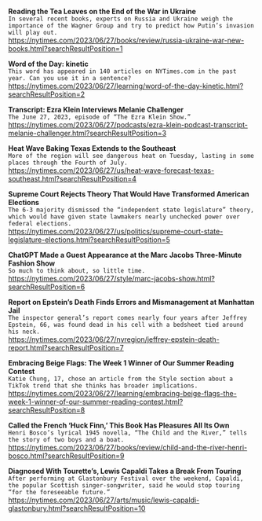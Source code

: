 **Reading the Tea Leaves on the End of the War in Ukraine**\
`In several recent books, experts on Russia and Ukraine weigh the importance of the Wagner Group and try to predict how Putin’s invasion will play out.`\
https://nytimes.com/2023/06/27/books/review/russia-ukraine-war-new-books.html?searchResultPosition=1

**Word of the Day: kinetic**\
`This word has appeared in 140 articles on NYTimes.com in the past year. Can you use it in a sentence?`\
https://nytimes.com/2023/06/27/learning/word-of-the-day-kinetic.html?searchResultPosition=2

**Transcript: Ezra Klein Interviews Melanie Challenger**\
`The June 27, 2023, episode of “The Ezra Klein Show.”`\
https://nytimes.com/2023/06/27/podcasts/ezra-klein-podcast-transcript-melanie-challenger.html?searchResultPosition=3

**Heat Wave Baking Texas Extends to the Southeast**\
`More of the region will see dangerous heat on Tuesday, lasting in some places through the Fourth of July.`\
https://nytimes.com/2023/06/27/us/heat-wave-forecast-texas-southeast.html?searchResultPosition=4

**Supreme Court Rejects Theory That Would Have Transformed American Elections**\
`The 6-3 majority dismissed the “independent state legislature” theory, which would have given state lawmakers nearly unchecked power over federal elections.`\
https://nytimes.com/2023/06/27/us/politics/supreme-court-state-legislature-elections.html?searchResultPosition=5

**ChatGPT Made a Guest Appearance at the Marc Jacobs Three-Minute Fashion Show**\
`So much to think about, so little time.`\
https://nytimes.com/2023/06/27/style/marc-jacobs-show.html?searchResultPosition=6

**Report on Epstein’s Death Finds Errors and Mismanagement at Manhattan Jail**\
`The inspector general’s report comes nearly four years after Jeffrey Epstein, 66, was found dead in his cell with a bedsheet tied around his neck.`\
https://nytimes.com/2023/06/27/nyregion/jeffrey-epstein-death-report.html?searchResultPosition=7

**Embracing Beige Flags: The Week 1 Winner of Our Summer Reading Contest**\
`Katie Chung, 17, chose an article from the Style section about a TikTok trend that she thinks has broader implications.`\
https://nytimes.com/2023/06/27/learning/embracing-beige-flags-the-week-1-winner-of-our-summer-reading-contest.html?searchResultPosition=8

**Called the French ‘Huck Finn,’ This Book Has Pleasures All Its Own**\
`Henri Bosco’s lyrical 1945 novella, “The Child and the River,” tells the story of two boys and a boat.`\
https://nytimes.com/2023/06/27/books/review/child-and-the-river-henri-bosco.html?searchResultPosition=9

**Diagnosed With Tourette’s, Lewis Capaldi Takes a Break From Touring**\
`After performing at Glastonbury Festival over the weekend, Capaldi, the popular Scottish singer-songwriter, said he would stop touring “for the foreseeable future.”`\
https://nytimes.com/2023/06/27/arts/music/lewis-capaldi-glastonbury.html?searchResultPosition=10

